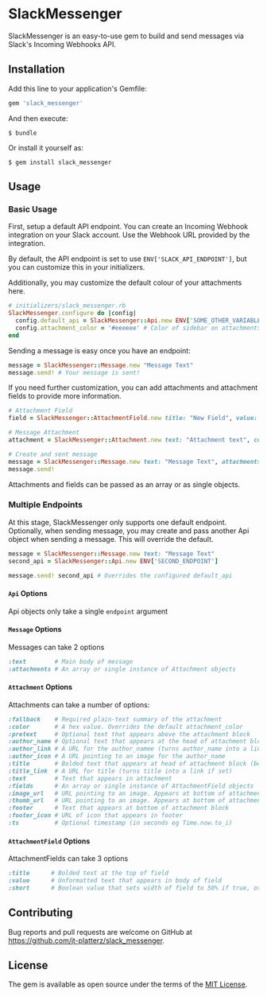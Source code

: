 # SlackMessenger

SlackMessenger is an easy-to-use gem to build and send messages via Slack's Incoming Webhooks API.

## Installation

Add this line to your application's Gemfile:

```ruby
gem 'slack_messenger'
```

And then execute:

    $ bundle

Or install it yourself as:

    $ gem install slack_messenger

## Usage

### Basic Usage

First, setup a default API endpoint. You can create an Incoming Webhook integration on your Slack account. Use the Webhook URL provided by the integration.

By default, the API endpoint is set to use `ENV['SLACK_API_ENDPOINT']`, but you can customize this in your initializers.

Additionally, you may customize the default colour of your attachments here.

```ruby
# initializers/slack_messenger.rb
SlackMessenger.configure do |config|
  config.default_api = SlackMessenger::Api.new ENV['SOME_OTHER_VARIABLE']
  config.attachment_color = '#eeeeee' # Color of sidebar on attachments. Set to a hex value.
end
```

Sending a message is easy once you have an endpoint:

```ruby
message = SlackMessenger::Message.new "Message Text"
message.send! # Your message is sent!
```

If you need further customization, you can add attachments and attachment fields to provide more information.

```ruby
# Attachment Field
field = SlackMessenger::AttachmentField.new title: "New Field", value: "Field Text", short: false

# Message Attachment
attachment = SlackMessenger::Attachment.new text: "Attachment text", color: '#000000', fields: field

# Create and sent message
message = SlackMessenger::Message.new text: "Message Text", attachments: attachment
message.send!
```

Attachments and fields can be passed as an array or as single objects.

### Multiple  Endpoints

At this stage, SlackMessenger only supports one default endpoint. Optionally, when sending message, you may create and pass another Api object when sending a message. This will override the default.

```ruby
message = SlackMessenger::Message.new text: "Message Text"
second_api = SlackMessenger::Api.new ENV['SECOND_ENDPOINT']

message.send! second_api # Overrides the configured default_api
```

#### `Api` Options
Api objects only take a single `endpoint` argument

#### `Message` Options
Messages can take 2 options
```ruby
:text        # Main body of message
:attachments # An array or single instance of Attachment objects
```

#### `Attachment` Options
Attachments can take a number of options:
```ruby
:fallback    # Required plain-text summary of the attachment
:color       # A hex value. Overrides the default attachment_color
:pretext     # Optional text that appears above the attachment block
:author_name # Optional text that appears at the head of attachment block
:author_link # A URL for the author_namee (turns author_name into a link if set)
:author_icon # A URL pointing to an image for the author_name
:title       # Bolded text that appears at head of attachment block (below author if set)
:title_link  # A URL for title (turns title into a link if set)
:text        # Text that appears in attachment
:fields      # An array or single instance of AttachmentField objects
:image_url   # URL pointing to an image. Appears at bottom of attachment block
:thumb_url   # URL pointing to an image. Appears at bottom of attachment block (smaller)
:footer      # Text that appears at bottom of attachment block
:footer_icon # URL of icon that appears in footer
:ts          # Optional timestamp (in seconds eg Time.now.to_i)
```

#### `AttachmentField` Options
AttachmentFields can take 3 options
```ruby
:title      # Bolded text at the top of field
:value      # Unformatted text that appears in body of field
:short      # Boolean value that sets width of field to 50% if true, otherwise is 100% of message width
```



## Contributing

Bug reports and pull requests are welcome on GitHub at https://github.com/jt-platterz/slack_messenger.


## License

The gem is available as open source under the terms of the [MIT License](http://opensource.org/licenses/MIT).

